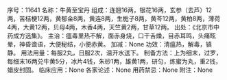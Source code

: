 序号：11641
名称：牛黄至宝丹
组成：连翘16两，银花16两，玄参（去芦）12两，苦桔梗12两，黄郁金8两，黄连8两，生栀子8两，黄芩12两，黄柏8两，薄荷4两，大黄12两，贝母4两，木香4两，天竺黄2两，甘草12两。
出处：《北京市中药成方选集》。
主治：瘟毒里热不解，面赤身烧，口干舌燥，目赤耳鸣，头痛眩晕，神昏谵语，大便秘结，小便赤黄。
加减：None
功效：清瘟热，解毒，镇静。
用法用量：每服2丸，日服2次，温开水送下。
制备方法：上为细末，过罗，每细末16两兑牛黄5分，冰片4钱，朱砂1两，雄黄1两，研匀，炼蜜为丸，重2钱，蜡皮封固。
临床应用：None
各家论述：None
用药禁忌：None
附注：None

